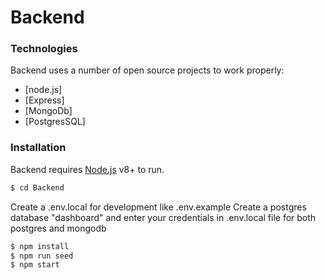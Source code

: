 # Backend

### Technologies

Backend uses a number of open source projects to work properly:

- [node.js]
- [Express]
- [MongoDb]
- [PostgresSQL]

### Installation

Backend requires [Node.js](https://nodejs.org/) v8+ to run.

```sh
$ cd Backend
```

Create a .env.local for development like .env.example
Create a postgres database "dashboard" and enter your credentials in .env.local file for both postgres and mongodb

```sh
$ npm install
$ npm run seed
$ npm start
```
